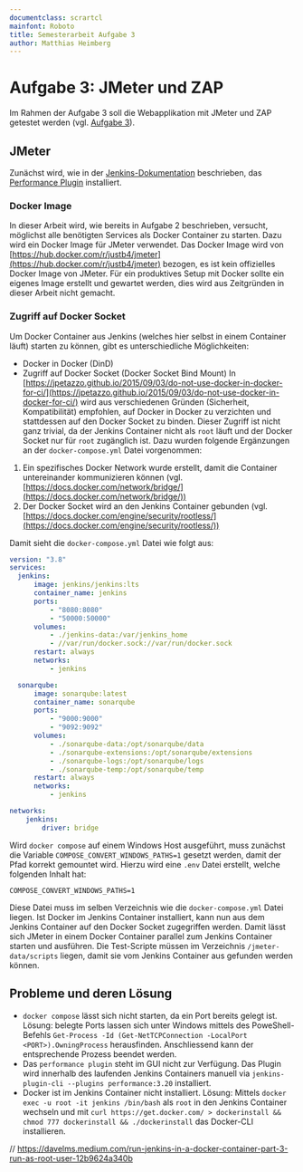 ```yaml
---
documentclass: scrartcl
mainfont: Roboto
title: Semesterarbeit Aufgabe 3
author: Matthias Heimberg
---
```


# Aufgabe 3: JMeter und ZAP

Im Rahmen der Aufgabe 3 soll die Webapplikation mit JMeter und ZAP getestet werden (vgl. [Aufgabe 3](https://moodle.ffhs.ch/mod/assign/view.php?id=4133081)).

## JMeter
Zunächst wird, wie in der [Jenkins-Dokumentation](https://www.jenkins.io/doc/book/using/using-jmeter-with-jenkins/) beschrieben, das [Performance Plugin](https://plugins.jenkins.io/performance) installiert. 
### Docker Image
In dieser Arbeit wird, wie bereits in Aufgabe 2 beschrieben, versucht, möglichst alle benötigten Services als Docker Container zu starten. Dazu wird ein Docker Image für JMeter verwendet. Das Docker Image wird von [https://hub.docker.com/r/justb4/jmeter](https://hub.docker.com/r/justb4/jmeter) bezogen, es ist kein offizielles Docker Image von JMeter. Für ein produktives Setup mit Docker sollte ein eigenes Image erstellt und gewartet werden, dies wird aus Zeitgründen in dieser Arbeit nicht gemacht. 

### Zugriff auf Docker Socket
Um Docker Container aus Jenkins (welches hier selbst in einem Container läuft) starten zu können, gibt es unterschiedliche Möglichkeiten:
- Docker in Docker (DinD)
- Zugriff auf Docker Socket (Docker Socket Bind Mount)
In [https://jpetazzo.github.io/2015/09/03/do-not-use-docker-in-docker-for-ci/](https://jpetazzo.github.io/2015/09/03/do-not-use-docker-in-docker-for-ci/) wird aus verschiedenen Gründen (Sicherheit, Kompatibilität) empfohlen, auf Docker in Docker zu verzichten und stattdessen auf den Docker Socket zu binden. Dieser Zugriff ist nicht ganz trivial, da der Jenkins Container nicht als `root` läuft und der Docker Socket nur für `root` zugänglich ist. Dazu wurden folgende Ergänzungen an der `docker-compose.yml` Datei vorgenommen:
1. Ein spezifisches Docker Network wurde erstellt, damit die Container untereinander kommunizieren können (vgl. [https://docs.docker.com/network/bridge/](https://docs.docker.com/network/bridge/))
2. Der Docker Socket wird an den Jenkins Container gebunden (vgl. [https://docs.docker.com/engine/security/rootless/](https://docs.docker.com/engine/security/rootless/))

Damit sieht die `docker-compose.yml` Datei wie folgt aus:
```yaml
version: "3.8"
services:
  jenkins:
      image: jenkins/jenkins:lts
      container_name: jenkins
      ports:
          - "8080:8080"
          - "50000:50000"
      volumes:
          - ./jenkins-data:/var/jenkins_home
          - //var/run/docker.sock://var/run/docker.sock
      restart: always
      networks:
          - jenkins

  sonarqube:
      image: sonarqube:latest
      container_name: sonarqube
      ports:
          - "9000:9000"
          - "9092:9092"
      volumes:
          - ./sonarqube-data:/opt/sonarqube/data
          - ./sonarqube-extensions:/opt/sonarqube/extensions
          - ./sonarqube-logs:/opt/sonarqube/logs
          - ./sonarqube-temp:/opt/sonarqube/temp
      restart: always
      networks:
          - jenkins

networks:
    jenkins:
        driver: bridge
```
Wird `docker compose` auf einem Windows Host ausgeführt, muss zunächst die Variable `COMPOSE_CONVERT_WINDOWS_PATHS=1` gesetzt werden, damit der Pfad korrekt gemountet wird. Hierzu wird eine `.env` Datei erstellt, welche folgenden Inhalt hat:
```env
COMPOSE_CONVERT_WINDOWS_PATHS=1
```
Diese Datei muss im selben Verzeichnis wie die `docker-compose.yml` Datei liegen. Ist Docker im Jenkins Container installiert, kann nun aus dem Jenkins Container auf den Docker Socket zugegriffen werden. Damit lässt sich JMeter in einem Docker Container parallel zum Jenkins Container starten und ausführen. Die Test-Scripte müssen im Verzeichnis `/jmeter-data/scripts` liegen, damit sie vom Jenkins Container aus gefunden werden können.




## Probleme und deren Lösung
- `docker compose` lässt sich nicht starten, da ein Port bereits gelegt ist. Lösung: belegte Ports lassen sich unter Windows mittels des PoweShell-Befehls `Get-Process -Id (Get-NetTCPConnection -LocalPort <PORT>).OwningProcess` herausfinden. Anschliessend kann der entsprechende Prozess beendet werden.
- Das `performance plugin` steht im GUI nicht zur Verfügung. Das Plugin wird innerhalb des laufenden Jenkins Containers manuell via `jenkins-plugin-cli --plugins performance:3.20` installiert.
- Docker ist im Jenkins Container nicht installiert. Lösung: Mittels `docker exec -u root -it jenkins /bin/bash` als `root` in den Jenkins Container wechseln und mit `curl https://get.docker.com/ > dockerinstall && chmod 777 dockerinstall && ./dockerinstall` das Docker-CLI installieren. 


// https://davelms.medium.com/run-jenkins-in-a-docker-container-part-3-run-as-root-user-12b9624a340b